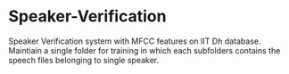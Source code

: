 # Speaker-Verification
Speaker Verification system with MFCC features on IIT Dh database.
Maintiain a single folder for training in which each subfolders contains the speech files belonging to single speaker.
